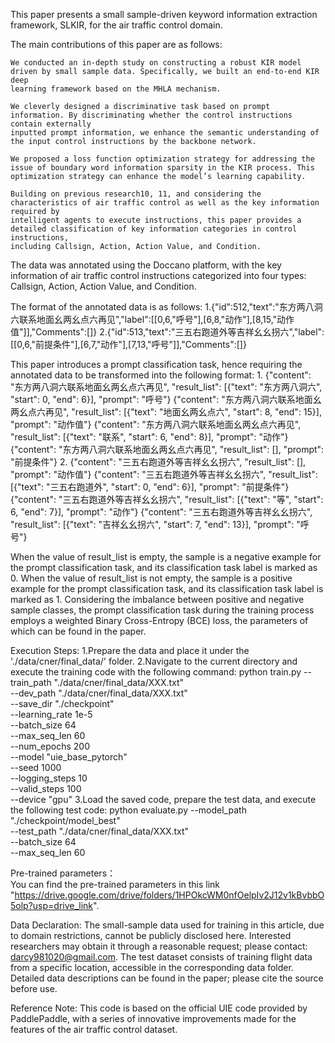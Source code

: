 This paper presents a small sample-driven keyword information extraction framework, SLKIR, for the air traffic control domain.

The main contributions of this paper are as follows:
   
    We conducted an in-depth study on constructing a robust KIR model driven by small sample data. Specifically, we built an end-to-end KIR deep 
    learning framework based on the MHLA mechanism. 
    
    We cleverly designed a discriminative task based on prompt information. By discriminating whether the control instructions contain externally
    inputted prompt information, we enhance the semantic understanding of the input control instructions by the backbone network. 
   
    We proposed a loss function optimization strategy for addressing the issue of boundary word information sparsity in the KIR process. This 
    optimization strategy can enhance the model’s learning capability. 
    
    Building on previous research10, 11, and considering the characteristics of air traffic control as well as the key information required by 
    intelligent agents to execute instructions, this paper provides a detailed classification of key information categories in control instructions, 
    including Callsign, Action, Action Value, and Condition.

The data was annotated using the Doccano platform, with the key information of air traffic control instructions categorized into four types: Callsign, 
Action, Action Value, and Condition.

The format of the annotated data is as follows:
1.{"id":512,"text":"东方两八洞六联系地面幺两幺点六再见","label":[[0,6,"呼号"],[6,8,"动作"],[8,15,"动作值"]],"Comments":[]}
2.{"id":513,"text":"三五右跑道外等吉祥幺幺拐六","label":[[0,6,"前提条件"],[6,7,"动作"],[7,13,"呼号"]],"Comments":[]}

This paper introduces a prompt classification task, hence requiring the annotated data to be transformed into the following format: 
1.
{"content": "东方两八洞六联系地面幺两幺点六再见", "result_list": [{"text": "东方两八洞六", "start": 0, "end": 6}], "prompt": "呼号"}
{"content": "东方两八洞六联系地面幺两幺点六再见", "result_list": [{"text": "地面幺两幺点六", "start": 8, "end": 15}], "prompt": "动作值"}
{"content": "东方两八洞六联系地面幺两幺点六再见", "result_list": [{"text": "联系", "start": 6, "end": 8}], "prompt": "动作"}
{"content": "东方两八洞六联系地面幺两幺点六再见", "result_list": [], "prompt": "前提条件"}
2.
{"content": "三五右跑道外等吉祥幺幺拐六", "result_list": [], "prompt": "动作值"}
{"content": "三五右跑道外等吉祥幺幺拐六", "result_list": [{"text": "三五右跑道外", "start": 0, "end": 6}], "prompt": "前提条件"}
{"content": "三五右跑道外等吉祥幺幺拐六", "result_list": [{"text": "等", "start": 6, "end": 7}], "prompt": "动作"}
{"content": "三五右跑道外等吉祥幺幺拐六", "result_list": [{"text": "吉祥幺幺拐六", "start": 7, "end": 13}], "prompt": "呼号"}

When the value of result_list is empty, the sample is a negative example for the prompt classification task, and its classification task label is 
marked as 0. When the value of result_list is not empty, the sample is a positive example for the prompt classification task, and its classification
task label is marked as 1. Considering the imbalance between positive and negative sample classes, the prompt classification task during the training
process employs a weighted Binary Cross-Entropy (BCE) loss, the parameters of which can be found in the paper.

Execution Steps:
1.Prepare the data and place it under the './data/cner/final_data/' folder.
2.Navigate to the current directory and execute the training code with the following command:
python train.py 
    --train_path "./data/cner/final_data/XXX.txt" \
    --dev_path "./data/cner/final_data/XXX.txt" \
    --save_dir "./checkpoint" \
    --learning_rate 1e-5 \
    --batch_size 64 \
    --max_seq_len 60 \
    --num_epochs 200 \
    --model "uie_base_pytorch" \
    --seed 1000 \
    --logging_steps 10 \
    --valid_steps 100 \
    --device "gpu"
3.Load the saved code, prepare the test data, and execute the following test code:
python evaluate.py
    --model_path "./checkpoint/model_best" \
    --test_path "./data/cner/final_data/XXX.txt" \
    --batch_size 64 \
    --max_seq_len 60
    
Pre-trained parameters：  
You can find the pre-trained parameters in this link "https://drive.google.com/drive/folders/1HPOkcWM0nfOelpIv2J12v1kBvbbO5olp?usp=drive_link".

Data Declaration:
The small-sample data used for training in this article, due to domain restrictions, cannot be publicly disclosed here. Interested researchers 
may obtain it through a reasonable request; please contact: darcy981020@gmail.com. The test dataset consists of training flight data from a specific
location, accessible in the corresponding data folder. Detailed data descriptions can be found in the paper; please cite the source before use.

Reference Note:
This code is based on the official UIE code provided by PaddlePaddle, with a series of innovative improvements made for the features of the air 
traffic control dataset.



